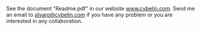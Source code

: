 See the document "Readme.pdf" in our website www.cybelin.com.
Send me an email to alvaro@cybelin.com if you have any problem or you are interested in any collaboration.
